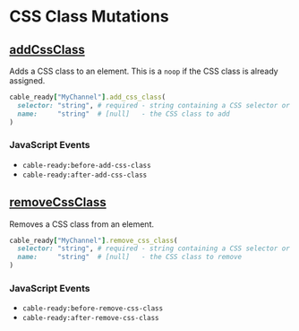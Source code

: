 # CSS Class Mutations

## [addCssClass](https://developer.mozilla.org/en-US/docs/Web/API/Element/classList)

Adds a CSS class to an element. This is a `noop` if the CSS class is already assigned.

```ruby
cable_ready["MyChannel"].add_css_class(
  selector: "string", # required - string containing a CSS selector or XPath expression
  name:     "string"  # [null]   - the CSS class to add
)
```

### JavaScript Events

* `cable-ready:before-add-css-class`
* `cable-ready:after-add-css-class`

## [removeCssClass](https://developer.mozilla.org/en-US/docs/Web/API/Element/classList)

Removes a CSS class from an element.

```ruby
cable_ready["MyChannel"].remove_css_class(
  selector: "string", # required - string containing a CSS selector or XPath expression
  name:     "string"  # [null]   - the CSS class to remove
)
```

### JavaScript Events

* `cable-ready:before-remove-css-class`
* `cable-ready:after-remove-css-class`

